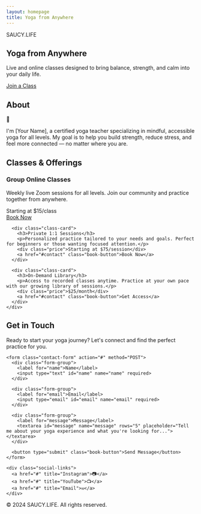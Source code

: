```yaml
---
layout: homepage
title: Yoga from Anywhere
---
```


<!-- Header / Hero Section -->
<section class="hero">
  <div class="hero-content">
    <div class="logo">SAUCY.LIFE</div>
    <h1>Yoga from Anywhere</h1>
    <p>Live and online classes designed to bring balance, strength, and calm into your daily life.</p>
    <a href="#classes" class="cta-button">Join a Class</a>
  </div>
</section>

<!-- About Section -->
<section class="about">
  <div class="container">
    <div class="about-content">
      <h2>About</h2>
      <div class="about-photo">🧘</div>
      <p>I'm [Your Name], a certified yoga teacher specializing in mindful, accessible yoga for all levels. My goal is to help you build strength, reduce stress, and feel more connected — no matter where you are.</p>
    </div>
  </div>
</section>

<!-- Classes Section -->
<section class="classes" id="classes">
  <div class="container">
    <h2>Classes & Offerings</h2>
    <div class="classes-grid">
      <div class="class-card">
        <h3>Group Online Classes</h3>
        <p>Weekly live Zoom sessions for all levels. Join our community and practice together from anywhere.</p>
        <div class="price">Starting at $15/class</div>
        <a href="#contact" class="book-button">Book Now</a>
      </div>
      
      <div class="class-card">
        <h3>Private 1:1 Sessions</h3>
        <p>Personalized practice tailored to your needs and goals. Perfect for beginners or those wanting focused attention.</p>
        <div class="price">Starting at $75/session</div>
        <a href="#contact" class="book-button">Book Now</a>
      </div>
      
      <div class="class-card">
        <h3>On-Demand Library</h3>
        <p>Access to recorded classes anytime. Practice at your own pace with our growing library of sessions.</p>
        <div class="price">$25/month</div>
        <a href="#contact" class="book-button">Get Access</a>
      </div>
    </div>
  </div>
</section>

<!-- Contact Section -->
<section class="contact" id="contact">
  <div class="container">
    <h2>Get in Touch</h2>
    <p>Ready to start your yoga journey? Let's connect and find the perfect practice for you.</p>
    
    <form class="contact-form" action="#" method="POST">
      <div class="form-group">
        <label for="name">Name</label>
        <input type="text" id="name" name="name" required>
      </div>
      
      <div class="form-group">
        <label for="email">Email</label>
        <input type="email" id="email" name="email" required>
      </div>
      
      <div class="form-group">
        <label for="message">Message</label>
        <textarea id="message" name="message" rows="5" placeholder="Tell me about your yoga experience and what you're looking for..."></textarea>
      </div>
      
      <button type="submit" class="book-button">Send Message</button>
    </form>
    
    <div class="social-links">
      <a href="#" title="Instagram">📷</a>
      <a href="#" title="YouTube">📺</a>
      <a href="#" title="Email">✉️</a>
    </div>
  </div>
</section>

<!-- Footer -->
<footer class="footer">
  <div class="container">
    <p>&copy; 2024 SAUCY.LIFE. All rights reserved.</p>
  </div>
</footer>